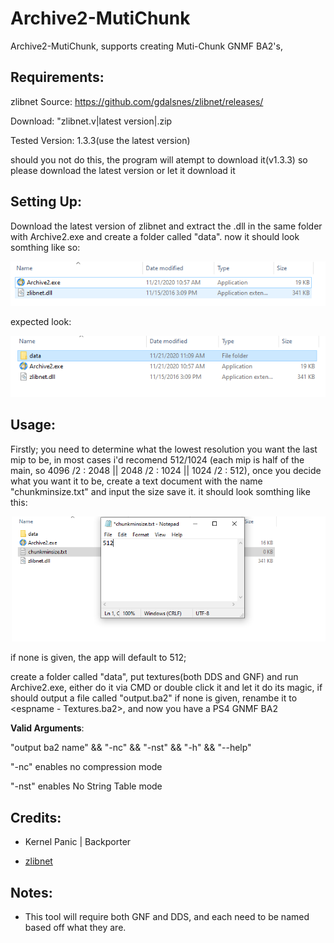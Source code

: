 # Archive2-MutiChunk
Archive2-MutiChunk, supports creating Muti-Chunk GNMF BA2's,

**Requirements:**
---------------------------------------------------------------------
zlibnet
Source: https://github.com/gdalsnes/zlibnet/releases/

Download: "zlibnet.v|latest version|.zip

Tested Version: 1.3.3(use the latest version)

should you not do this, the program will atempt to download it(v1.3.3) so please download the latest version or let it download it

**Setting Up:**
---------------------------------------------------------------------
Download the latest version of zlibnet and extract the .dll in the same folder with Archive2.exe and create a folder called "data". now it should look somthing like so:

![screenshot](Screenshot_3.png)

expected look:

![screenshot](Screenshot_2.png)

**Usage:**
---------------------------------------------------------------------
Firstly; you need to determine what the lowest resolution you want the last mip to be, in most cases i'd recomend 512/1024
(each mip is half of the main, so 4096 /2 : 2048 || 2048 /2 : 1024 || 1024 /2 : 512), once you decide what you want it to be, create a text document with the name "chunkminsize.txt" and input the size save it. it should look somthing like this:

![screenshot](size.png)

if none is given, the app will default to 512;

create a folder called "data", put textures(both DDS and GNF) and run Archive2.exe, either do it via CMD or double click it and let it do its magic, if should output a file called "output.ba2" if none is given, renambe it to <espname - Textures.ba2>, and now you have a PS4 GNMF BA2

**Valid Arguments**:

"output ba2 name" && "-nc" && "-nst" && "-h" && "--help"

"-nc" enables no compression mode

"-nst" enables No String Table mode

**Credits:**
---------------------------------------------------------------------
- Kernel Panic | Backporter

- [zlibnet](https://github.com/gdalsnes/zlibnet)

**Notes:**
---------------------------------------------------------------------
* This tool will require both GNF and DDS, and each need to be named based off what they are.
